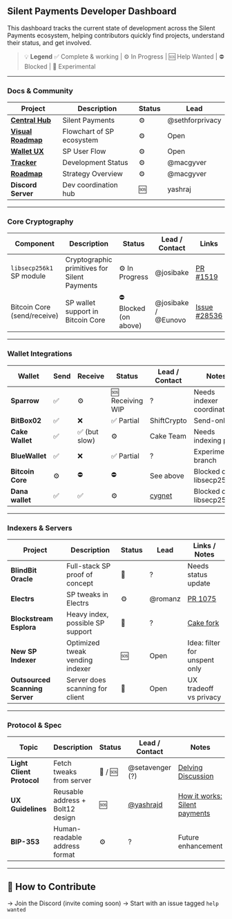 ## Silent Payments Developer Dashboard

This dashboard tracks the current state of development across the Silent Payments ecosystem, helping contributors quickly find projects, understand their status, and get involved.

> 💡 **Legend**
> ✅ Complete & working | ⚙️ In Progress | 🆘 Help Wanted | ⛔ Blocked | 🧪 Experimental

---

### Docs & Community

| Project | Description | Status | Lead
|--------|-------------|--------|------|
| **[Central Hub](https://silentpayments.xyz/)** | Silent Payments | ⚙️ | @sethforprivacy
| **[Visual Roadmap](diagrams/project_overview.mmd)** | Flowchart of SP ecosystem | ⚙️ | Open
| **[Wallet UX](diagrams/wallet_ux.mmd)** | SP User Flow | ⚙️ | Open
| **[Tracker](https://docs.google.com/spreadsheets/d/1dXCiAF37UUDs6Hv8jtdQAqfZG6EpwURwCcTk90qnU8g/edit)** | Development Status | ⚙️ | @macgyver
| **[Roadmap](https://docs.google.com/document/d/1ggtPmJWvPCzSoAw0slX4indRDsbm4reDeMjBXreCAzs/edit?tab=t.0)** | Strategy Overview | ⚙️ | @macgyver
| **Discord Server** | Dev coordination hub | 🆘 | yashraj

---

### Core Cryptography

| Component | Description | Status | Lead / Contact | Links |
|----------|-------------|--------|----------------|-------|
| `libsecp256k1` SP module | Cryptographic primitives for Silent Payments | ⚙️ In Progress | @josibake | [PR #1519](https://github.com/bitcoin-core/secp256k1/pull/1519) |
| Bitcoin Core (send/receive) | SP wallet support in Bitcoin Core | ⛔ Blocked (on above) | @josibake / @Eunovo | [Issue #28536](https://github.com/bitcoin/bitcoin/issues/28536) |

---

### Wallet Integrations

| Wallet | Send | Receive | Status | Lead / Contact | Notes |
|--------|------|---------|--------|----------------|-------|
| **Sparrow** | ✅ | ⚙️ | 🆘 Receiving WIP | ? | Needs indexer coordination |
| **BitBox02** | ✅ | ❌ | ✅ Partial | ShiftCrypto | Send-only |
| **Cake Wallet** | ✅ | ✅ (but slow) | ⚙️ | Cake Team | Needs indexing perf |
| **BlueWallet** | ✅ | ❌ | ✅ Partial | ? | Experimental branch |
| **Bitcoin Core** | ⚙️ | ⛔ | ⛔ | See above | Blocked on libsecp256k1 |
| **Dana wallet** | ✅ | ✅ | ⚙️️ | [cygnet](https://github.com/cygnet3) | Blocked on libsecp256k1 |

---

### Indexers & Servers

| Project | Description | Status | Lead | Links / Notes |
|---------|-------------|--------|------|----------------|
| **BlindBit Oracle** | Full-stack SP proof of concept | 🧪 | ? | Needs status update |
| **Electrs** | SP tweaks in Electrs | ⚙️ | @romanz| [PR 1075](https://github.com/romanz/electrs/pull/1075) |
| **Blockstream Esplora** | Heavy index, possible SP support | 🧪 | ? | [Cake fork](https://github.com/cake-tech/blockstream-electrs/tree/cake-update-v1) |
| **New SP Indexer** | Optimized tweak vending indexer | 🆘 | Open | Idea: filter for unspent only |
| **Outsourced Scanning Server** | Server does scanning for client | 🧪 | Open | UX tradeoff vs privacy |

---

### Protocol & Spec

| Topic | Description | Status | Lead / Contact | Notes |
|-------|-------------|--------|----------------|-------|
| **Light Client Protocol** | Fetch tweaks from server | 🧪 / 🆘 | @setavenger (?) | [Delving Discussion](https://delvingbitcoin.org/t/silent-payments-light-client-protocol/891) |
| **UX Guidelines** | Reusable address + Bolt12 design | 🆘 | [@yashrajd](https://github.com/yashrajd/) | [How it works: Silent payments](https://bitcoin.design/guide/how-it-works/silent-payments/) |
| **BIP-353** | Human-readable address format | ⚙️ | ? | Future enhancement |

---

## 📌 How to Contribute

→ Join the Discord (invite coming soon)
→ Start with an issue tagged `help wanted`


